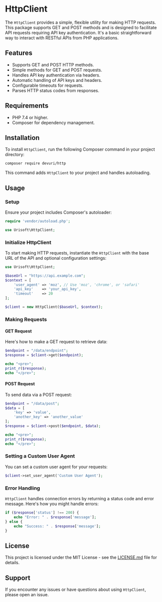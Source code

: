 # HttpClient

The `HttpClient` provides a simple, flexible utility for making HTTP requests. This package supports GET and POST methods and is designed to facilitate API requests requiring API key authentication. It's a basic straightforward way to interact with RESTful APIs from PHP applications.

## Features

- Supports GET and POST HTTP methods.
- Simple methods for GET and POST requests.
- Handles API key authentication via headers.
- Automatic handling of API keys and headers.
- Configurable timeouts for requests.
- Parses HTTP status codes from responses.

## Requirements

- PHP 7.4 or higher.
- Composer for dependency management.

## Installation

To install `HttpClient`, run the following Composer command in your project directory:

```bash
composer require devuri/http
```

This command adds `HttpClient` to your project and handles autoloading.

## Usage

### Setup

Ensure your project includes Composer's autoloader:

```php
require 'vendor/autoload.php';

use Urisoft\HttpClient;
```

### Initialize HttpClient

To start making HTTP requests, instantiate the `HttpClient` with the base URL of the API and optional configuration settings:

```php
use Urisoft\HttpClient;

$baseUrl = "https://api.example.com";
$context = [
    'user_agent' => 'moz', // Use 'moz', 'chrome', or 'safari'
    'api_key'    => 'your_api_key',
    'timeout'    => 20
];

$client = new HttpClient($baseUrl, $context);
```

### Making Requests

#### GET Request

Here's how to make a GET request to retrieve data:

```php
$endpoint = "/data/endpoint";
$response = $client->get($endpoint);

echo "<pre>";
print_r($response);
echo "</pre>";
```

#### POST Request

To send data via a POST request:

```php
$endpoint = "/data/post";
$data = [
    'key' => 'value',
    'another_key' => 'another_value'
];
$response = $client->post($endpoint, $data);

echo "<pre>";
print_r($response);
echo "</pre>";
```

### Setting a Custom User Agent

You can set a custom user agent for your requests:

```php
$client->set_user_agent('Custom User Agent');
```

### Error Handling

`HttpClient` handles connection errors by returning a status code and error message. Here's how you might handle errors:

```php
if ($response['status'] !== 200) {
    echo "Error: " . $response['message'];
} else {
    echo "Success: " . $response['message'];
}
```

## License

This project is licensed under the MIT License - see the [LICENSE.md](LICENSE) file for details.

## Support

If you encounter any issues or have questions about using `HttpClient`, please open an issue.
